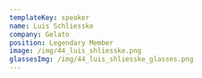 ```yaml
---
templateKey: speaker
name: Luis Schliesske
company: Gelato
position: Legendary Member
image: /img/44_luis_shliesske.png
glassesImg: /img/44_luis_shliesske_glasses.png
---
```


